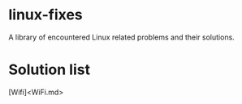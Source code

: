 # linux-fixes
A library of encountered Linux related problems and their solutions.

# Solution list
[Wifi]<WiFi.md>
